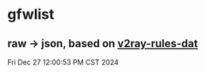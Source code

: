 # gfwlist
## raw -> json, based on [v2ray-rules-dat](https://github.com/Loyalsoldier/v2ray-rules-dat)
Fri Dec 27 12:00:53 PM CST 2024

